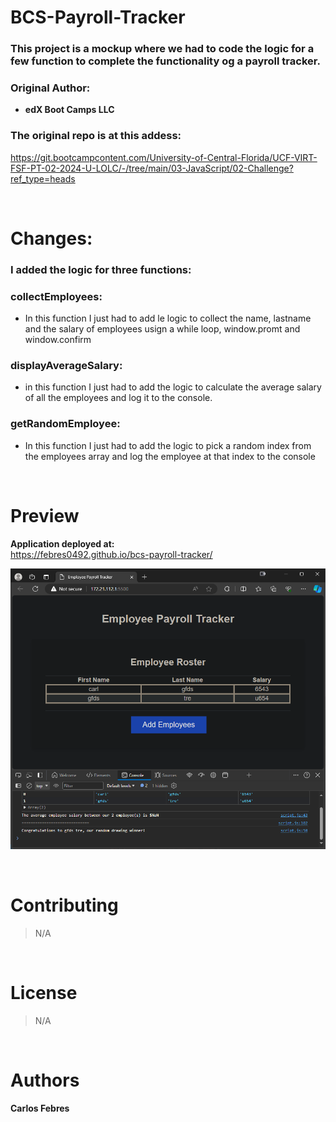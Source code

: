 # BCS-Payroll-Tracker

### This project is a mockup where we had to code the logic for a few function to complete the functionality og a payroll tracker.


### Original Author: 
* **edX Boot Camps LLC**

### The original repo is at this addess: 
https://git.bootcampcontent.com/University-of-Central-Florida/UCF-VIRT-FSF-PT-02-2024-U-LOLC/-/tree/main/03-JavaScript/02-Challenge?ref_type=heads

<br>

# Changes:
### I added the logic for three functions:

### collectEmployees:
* In this function I just had to add le logic to collect the name, lastname and the salary of employees usign a while loop, window.promt and window.confirm


### displayAverageSalary:
*  in this function I just had to add the logic to calculate the average salary of all the employees and log it to the console.


### getRandomEmployee:
*  In this function I just had to add the logic to pick a random index from the employees array and log the employee at that index to the console

<br>

# Preview

**Application deployed at:**  
https://febres0492.github.io/bcs-payroll-tracker/

![Payroll tracker Web-app.](salaryTracker.png)

<br>

# Contributing 
>   N/A

<br>

# License
>   N/A

<br>

# Authors
**Carlos Febres**



